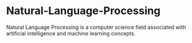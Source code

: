 # Natural-Language-Processing
Natural Language Processing is a computer science field associated with artificial intelligence and machine learning concepts.
